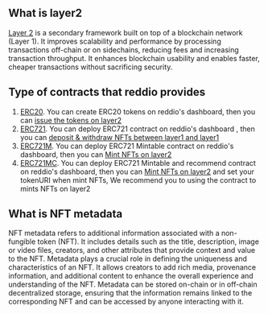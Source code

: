 ## What is layer2
[Layer 2](https://academy.binance.com/en/glossary/layer-2) is a secondary framework built on top of a blockchain network (Layer 1). It improves scalability and performance by processing transactions off-chain or on sidechains, reducing fees and increasing transaction throughput. It enhances blockchain usability and enables faster, cheaper transactions without sacrificing security.

## Type of contracts that reddio provides
1. [ERC20](https://github.com/reddio-com/contract_sample/blob/main/src/contracts/ERC20General.sol). You can create ERC20 tokens on reddio's dashboard, then you can [issue the tokens on layer2](https://docs.reddio.com/guide/getting-started/issue-tokens-on-layer2.html)
2. [ERC721](https://github.com/reddio-com/contract_sample/blob/main/src/contracts/ERC721General.sol). You can deploy ERC721 contract on reddio's dashboard , then you can [deposit & withdraw NFTs between layer1 and layer1](https://docs.reddio.com/guide/getting-started/transfer-nfts-between-layer-1-and-layer-2.html)
3. [ERC721M](https://github.com/reddio-com/contract_sample/blob/main/src/contracts/ERC721MintFor.sol). You can deploy ERC721 Mintable contract on reddio's dashboard, then you can [Mint NFTs on layer2](https://docs.reddio.com/guide/getting-started/mint-nfts-on-layer-2.html)
4. [ERC721MC](https://goerli.etherscan.io/address/0x3858A5AE4954D79B2bD6079484B52515eE51CED5#code). You can deploy ERC721 Mintable and recommend contract on reddio's dashboard, then you can [Mint NFTs on layer2](https://docs.reddio.com/guide/getting-started/mint-nfts-on-layer-2.html) and set your tokenURI when mint NFTs, We recommend you to using the contract to mints NFTs on layer2

## What is NFT metadata
NFT metadata refers to additional information associated with a non-fungible token (NFT). It includes details such as the title, description, image or video files, creators, and other attributes that provide context and value to the NFT. Metadata plays a crucial role in defining the uniqueness and characteristics of an NFT. It allows creators to add rich media, provenance information, and additional content to enhance the overall experience and understanding of the NFT. Metadata can be stored on-chain or in off-chain decentralized storage, ensuring that the information remains linked to the corresponding NFT and can be accessed by anyone interacting with it.